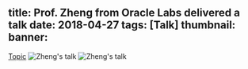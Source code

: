 title: Prof. Zheng from Oracle Labs delivered a talk
date: 2018-04-27
tags: [Talk]
thumbnail: 
banner:
---
[Topic](http://www.infoq.com/cn/articles/java-10-jit-compiler-graal)
![Zheng's talk](/2018/04/27/Zheng-Talk/pic1.jpeg)
![Zheng's talk](/2018/04/27/Zheng-Talk/pic2.jpeg)